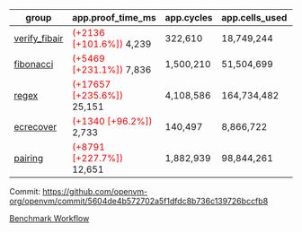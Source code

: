| group | app.proof_time_ms | app.cycles | app.cells_used | leaf.proof_time_ms | leaf.cycles | leaf.cells_used |
| -- | -- | -- | -- | -- | -- | -- |
| [verify_fibair](https://github.com/openvm-org/openvm/blob/benchmark-results/benchmarks-pr/2034/verify_fibair-5604de4b572702a5f1dfdc8b736c139726bccfb8.md) |<span style='color: red'>(+2136 [+101.6%])</span> 4,239 |  322,610 |  18,749,244 |- | - | - |
| [fibonacci](https://github.com/openvm-org/openvm/blob/benchmark-results/benchmarks-pr/2034/fibonacci-5604de4b572702a5f1dfdc8b736c139726bccfb8.md) |<span style='color: red'>(+5469 [+231.1%])</span> 7,836 |  1,500,210 |  51,504,699 |- | - | - |
| [regex](https://github.com/openvm-org/openvm/blob/benchmark-results/benchmarks-pr/2034/regex-5604de4b572702a5f1dfdc8b736c139726bccfb8.md) |<span style='color: red'>(+17657 [+235.6%])</span> 25,151 |  4,108,586 |  164,734,482 |- | - | - |
| [ecrecover](https://github.com/openvm-org/openvm/blob/benchmark-results/benchmarks-pr/2034/ecrecover-5604de4b572702a5f1dfdc8b736c139726bccfb8.md) |<span style='color: red'>(+1340 [+96.2%])</span> 2,733 |  140,497 |  8,866,722 |- | - | - |
| [pairing](https://github.com/openvm-org/openvm/blob/benchmark-results/benchmarks-pr/2034/pairing-5604de4b572702a5f1dfdc8b736c139726bccfb8.md) |<span style='color: red'>(+8791 [+227.7%])</span> 12,651 |  1,882,939 |  98,844,261 |- | - | - |


Commit: https://github.com/openvm-org/openvm/commit/5604de4b572702a5f1dfdc8b736c139726bccfb8

[Benchmark Workflow](https://github.com/openvm-org/openvm/actions/runs/17186533443)

